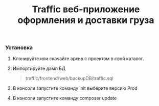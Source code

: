 <p align="center">
    <h1 align="center">Traffic веб-приложение оформления и доставки груза</h1>
    <br>
</p>


### Установка

1. Клонируйте или скачайте архив с проектом в свой каталог.
2. Импортируйте дамп БД 

   >traffic/frontend/web/backupDB/traffic.sql

3. В консоли запустите команду init выберите версию Prod
4. В консоли запустите команду composer update
